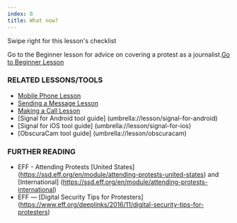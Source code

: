 ```yaml
---
index: 0
title: What now?
---
```

Swipe right for this lesson's checklist

Go to the Beginner lesson for advice on covering a protest as a journalist.[Go to Beginner Lesson](umbrella://lesson/protests/0)

### RELATED LESSONS/TOOLS

*   [Mobile Phone Lesson](umbrella://lesson/mobile-phones)
*   [Sending a Message Lesson](umbrella://lesson/sending-a-message)
*   [Making a Call Lesson](umbrella://lesson/making-a-call)
* 	[Signal for Android tool guide] (umbrella://lesson/signal-for-android) 
* 	[Signal for iOS tool guide] (umbrella://lesson/signal-for-ios)
*	[ObscuraCam tool guide] (umbrella://lesson/obscuracam)




### FURTHER READING

*   EFF - Attending Protests [United States] (https://ssd.eff.org/en/module/attending-protests-united-states) and [International] (https://ssd.eff.org/en/module/attending-protests-international)
*	EFF — [Digital Security Tips for Protesters] (https://www.eff.org/deeplinks/2016/11/digital-security-tips-for-protesters)